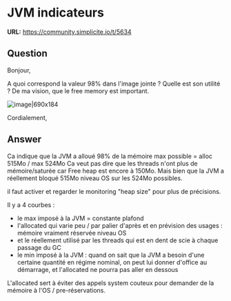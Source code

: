 # JVM indicateurs

**URL:** https://community.simplicite.io/t/5634

## Question
Bonjour,

A quoi correspond la valeur 98% dans l'image jointe  ? Quelle est son utilité ?
De ma vision, que le free memory est important.

![image|690x184](upload://slT81ZlP0TahQajkBY9olzhWhEh.png)

Cordialement,

## Answer
Ca indique que la JVM a alloué 98% de la mémoire max possible = alloc 515Mo / max 524Mo
Ca veut pas dire que les threads n'ont plus de mémoire/saturée car Free heap est encore à 150Mo.
Mais bien que la JVM a réellement bloqué 515Mo niveau OS sur les 524Mo possibles.

il faut activer et regarder le monitoring "heap size" pour plus de précisions.

Il y a 4 courbes : 
- le max imposé à la JVM = constante plafond
- l'allocated qui varie peu / par palier d'après et en prévision des usages : mémoire vraiment réservée niveau OS
- et le réellement utilisé par les threads qui est en dent de scie à chaque passage du GC
- le min imposé à la JVM : quand on sait que la JVM a besoin d'une certaine quantité en régime nominal, on peut lui donner d'office au démarrage, et l'allocated ne pourra pas aller en dessous

L'allocated sert à éviter des appels system couteux pour demander de la mémoire à l'OS / pre-réservations.

